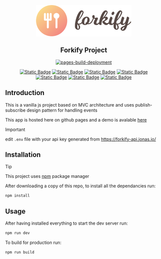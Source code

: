 <div align="center"><img src = "https://raw.githubusercontent.com/CreepyMemes/forkify-js/refs/heads/main/src/img/logo.png" height="100px" alt="My Happy SVG"/></div>

<h2 align="center">Forkify Project</h2>


<div align="center">
  
[![pages-build-deployment](https://github.com/CreepyMemes/forkify-js/actions/workflows/pages/pages-build-deployment/badge.svg)](https://github.com/CreepyMemes/forkify-js/actions/workflows/pages/pages-build-deployment)

[![Static Badge](https://img.shields.io/badge/Vite-646CFF?style=for-the-badge&logo=vite&labelColor=white)](https://vide.dev)
[![Static Badge](https://img.shields.io/badge/Node-339933?style=for-the-badge&logo=node.js&labelColor=white)](https://nodejs.org)
[![Static Badge](https://img.shields.io/badge/Javascript-F0DB4F?style=for-the-badge&logo=javascript&labelColor=white)](https://javascript.com)
[![Static Badge](https://img.shields.io/badge/Sass-CF649A?style=for-the-badge&logo=sass&labelColor=white)](https://sass-lang.com)
[![Static Badge](https://img.shields.io/badge/Lodash-3492ff?style=for-the-badge&logo=lodash&logoColor=4930BD&labelColor=white)](https://eslint.org)
[![Static Badge](https://img.shields.io/badge/Eslint-4930BD?style=for-the-badge&logo=eslint&logoColor=4930BD&labelColor=white)](https://eslint.org)
[![Static Badge](https://img.shields.io/badge/Prettier-C596C7?style=for-the-badge&logo=prettier&labelColor=white)](https://prettier.io)

</div>

## Introduction

This is a vanilla js project based on MVC architecture and uses publish-subscribe design pattern for handling events

This app is hosted here on github pages and a demo is avalable [here](https://creepymemes.github.io/forkify-js/)

> [!IMPORTANT]
> edit `.env` file with your api key generated from https://forkify-api.jonas.io/

## Installation

> [!TIP]
> This project uses [npm](https://npmjs.com) package manager

After downloading a copy of this repo, to install all the dependancies run:

```sh
npm install
```

## Usage

After having installed everything to start the dev server run:

```sh
npm run dev
```

To build for production run:

```sh
npm run build
```
